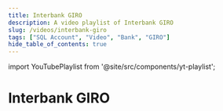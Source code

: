 ```yaml
---
title: Interbank GIRO
description: A video playlist of Interbank GIRO
slug: /videos/interbank-giro
tags: ["SQL Account", "Video", "Bank", "GIRO"]
hide_table_of_contents: true
---
```


import YouTubePlaylist from '@site/src/components/yt-playlist';

# Interbank GIRO

<YouTubePlaylist playlistId="PLudOzz78YHQLZDg3NrXM60u5ZTqmA2KD9"/>